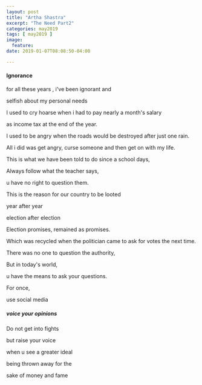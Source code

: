 ```yaml
---
layout: post
title: "Artha Shastra"
excerpt: "The Need Part2"
categories: may2019
tags: [ may2019 ]
image:
  feature:
date: 2019-01-07T08:08:50-04:00

---
```


#### Ignorance

for all these years , i've been ignorant and 

selfish about my personal needs


I used to cry hoarse when i had to 
pay nearly a month's salary 

as income tax at the end of the year.


I used to be angry 
when the roads would be destroyed 
after just one rain.


All i did was get angry, 
curse someone and 
then get on with my life.


This is what we have been told to do 
since a school days,


Always follow what the teacher says,

u have no right to question them.


This is the reason for our country to be looted 

year after year

election after election

Election promises, 
remained as promises.

Which was recycled 
when the politician came to ask 
for votes the next time.


There was no one to question the authority,

But in today's world, 

u have the means to ask your questions.

For once,

 use social media 

##### voice your opinions

Do not get into fights 

but raise your voice 

when u see a greater ideal 

being thrown away for the 

sake of money and fame
